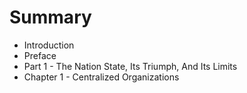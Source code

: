 # Summary

* Introduction
* Preface
* Part 1 - The Nation State, Its Triumph, And Its Limits
* Chapter 1 - Centralized Organizations

